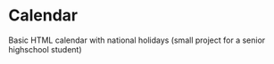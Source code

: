 # Calendar

Basic HTML calendar with national holidays
(small project for a senior highschool student)
